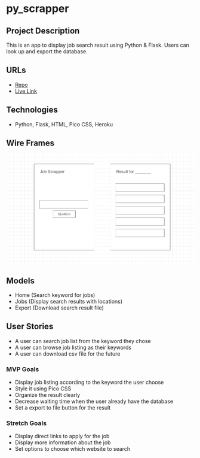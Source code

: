 # py_scrapper

## Project Description

This is an app to display job search result using Python & Flask. Users can look up and export the database.

## URLs

- [Repo](https://github.com/Bom-dev/py_scrapper)
- [Live Link](https://job-scrapper-bom.herokuapp.com)

## Technologies

- Python, Flask, HTML, Pico CSS, Heroku

## Wire Frames

<img width="700" alt="job scrapper wireframe" src="./img.png">

## Models

- Home (Search keyword for jobs)
- Jobs (Display search results with locations)
- Export (Download search result file)

## User Stories

- A user can search job list from the keyword they chose
- A user can browse job listing as their keywords
- A user can download csv file for the future

### MVP Goals

- Display job listing according to the keyword the user choose
- Style it using Pico CSS
- Organize the result clearly
- Decrease waiting time when the user already have the database
- Set a export to file button for the result

### Stretch Goals

- Display direct links to apply for the job
- Display more information about the job
- Set options to choose which website to search
